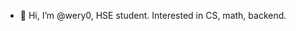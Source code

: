 - 👋 Hi, I’m @wery0, HSE student. Interested in CS, math, backend.

<!---
wery0/wery0 is a ✨ special ✨ repository because its `README.md` (this file) appears on your GitHub profile.
You can click the Preview link to take a look at your changes.
--->
